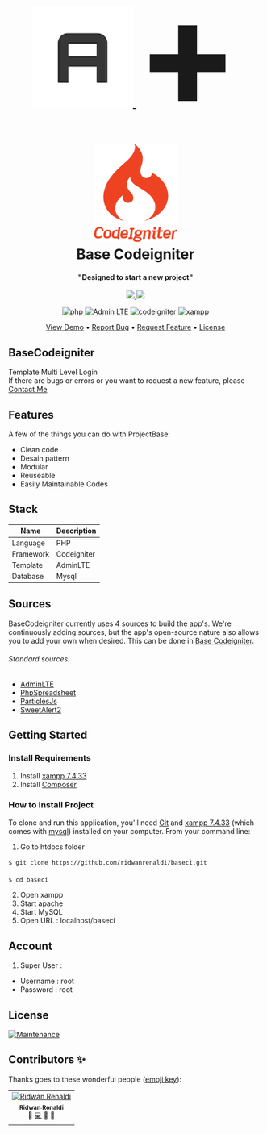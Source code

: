 <div align="center">
  <h1 align="center">
    <br>
    <a href="https://adminlte.io/" title="AdminLTE">
      <img src="assets/adminlte/dist/img/AdminLTELogo.png" alt="AdminLTE" width="200">
    </a>
    <font size="6" style="font-weight:700; font-size:300px">+</font>
    <a href="https://www.codeigniter.com/" title="Codeigniter">
      <img src="assets/images/codeigniter.svg" alt="Codeigniter" width="165">
    </a>
    <br>
    Base Codeigniter
    <br>
  </h1>
</div>


<div align="center">
  <h4 align="center">"Designed to start a new project"</h4>
</div>


<div align="center">
  <p align="center">
    <a href="https://forthebadge.com">
      <img src="https://forthebadge.com/images/badges/powered-by-coffee.svg">
    </a>
    <a href="https://forthebadge.com">
      <img src="https://forthebadge.com/images/badges/built-with-love.svg">
    </a>
  </p>
</div>



<div align="center">
  <p align="center">
    <a href="https://www.php.net/" title="PHP">
      <img src="https://img.shields.io/badge/PHP-7.4.33-green.svg" alt="php">
    </a>
    <a href="https://adminlte.io/" title="Admin LTE">
      <img src="https://img.shields.io/badge/Admin LTE-3.2.0-1abc9c.svg" alt="Admin LTE">
    </a>
    <a href="https://www.codeigniter.com/" title="Codeigniter">
      <img src="https://img.shields.io/badge/Codeigniter-3.1.11-blue.svg" alt="codeigniter">
    </a>
    <a href="https://www.apachefriends.org/download.html" title="XAMPP">
      <img src="https://img.shields.io/badge/XAMPP-7.4.33-red.svg" alt="xampp">
    </a>
  </p>
</div>


<div align="center">
  <p align="center">
    <a href="#demo">View Demo</a> •
    <a href="#report">Report Bug</a> •
    <a href="#request">Request Feature</a> •
    <a href="#license">License</a>
  </p>
</div>



## BaseCodeigniter
Template Multi Level Login
<br>
If there are bugs or errors or you want to request a new feature, please [Contact Me](https://www.instagram.com/rid1bdbx/)



## Features

A few of the things you can do with ProjectBase:

* Clean code
* Desain pattern
* Modular
* Reuseable
* Easily Maintainable Codes



## Stack

| Name | Description |
| --- | --- |
| Language | PHP |
| Framework | Codeigniter |
| Template | AdminLTE |
| Database | Mysql |


## Sources

BaseCodeigniter currently uses 4 sources to build the app's. We're continuously adding
sources, but the app's open-source nature also allows you to add your own when
desired. This can be done in
[Base Codeigniter](https://github.com/ridwanrenaldi/baseci).

###### Standard sources:

* [AdminLTE](https://github.com/ColorlibHQ/AdminLTE)
* [PhpSpreadsheet](https://github.com/PHPOffice/PhpSpreadsheet)
* [ParticlesJs](https://github.com/VincentGarreau/particles.js/)
* [SweetAlert2](https://github.com/sweetalert2/sweetalert2)


## Getting Started
### Install Requirements
1. Install [xampp 7.4.33](https://www.apachefriends.org/download.html)
2. Install [Composer](https://getcomposer.org/)



### How to Install Project
To clone and run this application, you'll need [Git](https://git-scm.com) and [xampp 7.4.33](https://www.apachefriends.org/download.html) (which comes with [mysql](https://www.mysql.com/)) installed on your computer. From your command line:

1. Go to htdocs folder

```bash
$ git clone https://github.com/ridwanrenaldi/baseci.git

$ cd baseci
```


2. Open xampp
3. Start apache
4. Start MySQL
5. Open URL : localhost/baseci




## Account
1. Super User :
  * Username : root
  * Password : root



## License

[![Maintenance](https://img.shields.io/badge/LICENSE-MIT-blue.svg)](https://github.com/ridwanrenaldi/baseci/blob/main/license.txt)



## Contributors ✨

Thanks goes to these wonderful people
([emoji key](https://github.com/all-contributors/all-contributors#emoji-key)):

<!-- ALL-CONTRIBUTORS-LIST:START - Do not remove or modify this section -->
<!-- prettier-ignore-start -->
<!-- markdownlint-disable -->
<table>
  <tr>
    <td align="center">
      <a href="https://github.com/ridwanrenaldi">
        <img src="https://avatars.githubusercontent.com/u/31766893?v=4" width="100px;" alt="Ridwan Renaldi"/>
        <br />
        <sub>
          <b>Ridwan Renaldi</b>
        </sub>
      </a>
      <br />
      <a href="#question-CompuIves" title="Answering Questions">💬</a> 
      <a href="https://github.com/codesandbox/codesandbox-client/commits?author=CompuIves" title="Code">💻</a> 
      <a href="#design-CompuIves" title="Design">🎨</a> 
      <a href="https://github.com/codesandbox/codesandbox-client/commits?author=CompuIves" title="Documentation">📖</a> 
    </td>
  </tr>
</table>

